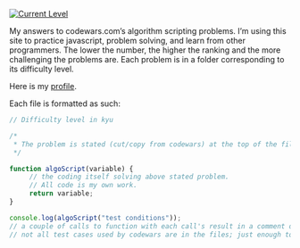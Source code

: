 [![Current Level](https://www.codewars.com/users/bradleyhop/badges/large)](https://www.codewars.com/users/bradleyhop)

My answers to codewars.com’s algorithm scripting problems. I’m using this site to practice javascript, problem solving, and learn from other programmers. The lower the number, the higher the ranking and the more challenging the problems are. Each problem is in a folder corresponding to its difficulty level.

Here is my [profile](https://www.codewars.com/users/bradleyhop).

Each file is formatted as such:

```javascript
// Difficulty level in kyu

/*
 * The problem is stated (cut/copy from codewars) at the top of the file.
 */

function algoScript(variable) {
     // the coding itself solving above stated problem.
     // All code is my own work.
     return variable;
}

console.log(algoScript("test conditions"));
// a couple of calls to function with each call's result in a comment directly below
// not all test cases used by codewars are in the files; just enough to get the gist
```
